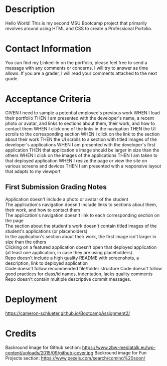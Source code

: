 # Description
 Hello World! This is my second MSU Bootcamp project that primarily revolves around using HTML and CSS to create a Professional Portolio. 

# Contact Information
You can find my Linked-In on the portfolio, please feel free to send a message with any comments or concerns. I will try to answer as time allows. If you are a grader, I will read your comments attached to the next grade.

# Acceptance Criteria
GIVEN I need to sample a potential employee's previous work
WHEN I load their portfolio
THEN I am presented with the developer's name, a recent photo or avatar, and links to sections about them, their work, and how to contact them
WHEN I click one of the links in the navigation
THEN the UI scrolls to the corresponding section
WHEN I click on the link to the section about their work
THEN the UI scrolls to a section with titled images of the developer's applications
WHEN I am presented with the developer's first application
THEN that application's image should be larger in size than the others
WHEN I click on the images of the applications
THEN I am taken to that deployed application
WHEN I resize the page or view the site on various screens and devices
THEN I am presented with a responsive layout that adapts to my viewport


## First Submission Grading Notes

Application doesn't include a photo or avatar of the student  
The application's navigation doesn't include links to sections about them, their work, and how to contact them  
The application's navigation doesn't link to each corresponding section on the page  
The section about the student's work doesn't contain titled images of the student's applications (or placeholders)  
In the application's section about their work, the first image isn't larger in size than the others  
Clicking on a featured application doesn't open that deployed application (at least one application, in case they are using placeholders).  
Repo doesn't include a high quality README with screenshots, a description, link to deployed application  
Code doesn't follow recommended file/folder structure 
Code doesn't follow good practices for class/id names, indentation, lacks quality comments  
Repo doesn't contain multiple descriptive commit messages. 

# Deployment
https://cameron-schlueter.github.io/BootcampAssignment2/

# Credits
Backround image for Github section: https://www.zbw-mediatalk.eu/wp-content/uploads/2015/09/github-cover.jpg
Backround image for Fun Projects section: https://www.pexels.com/search/coming%20soon/
